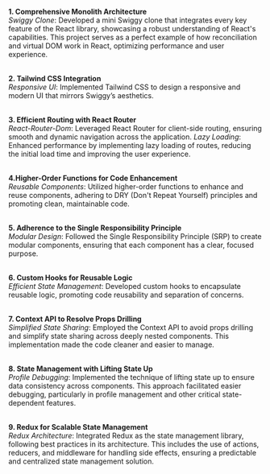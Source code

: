 **1. Comprehensive Monolith Architecture** <br/>
_Swiggy Clone_: Developed a mini Swiggy clone that integrates every key feature of the React library, showcasing a robust understanding of React's capabilities. This project serves as a perfect example of how reconciliation and virtual DOM work in React, optimizing performance and user experience.<br/><br/>

**2. Tailwind CSS Integration**<br/>
_Responsive UI_: Implemented Tailwind CSS to design a responsive and modern UI that mirrors Swiggy’s aesthetics.<br/><br/>

**3. Efficient Routing with React Router**<br/>
_React-Router-Dom_: Leveraged React Router for client-side routing, ensuring smooth and dynamic navigation across the application.
_Lazy Loading_: Enhanced performance by implementing lazy loading of routes, reducing the initial load time and improving the user experience.<br/><br/>

**4.Higher-Order Functions for Code Enhancement**<br/>
_Reusable Components_: Utilized higher-order functions to enhance and reuse components, adhering to DRY (Don't Repeat Yourself) principles and promoting clean, maintainable code.<br/><br/>

**5. Adherence to the Single Responsibility Principle**<br/>
_Modular Design_: Followed the Single Responsibility Principle (SRP) to create modular components, ensuring that each component has a clear, focused purpose.<br/><br/>

**6. Custom Hooks for Reusable Logic**<br/>
_Efficient State Management_: Developed custom hooks to encapsulate reusable logic, promoting code reusability and separation of concerns.<br/><br/>

**7. Context API to Resolve Props Drilling**<br/>
_Simplified State Sharing_: Employed the Context API to avoid props drilling and simplify state sharing across deeply nested components. This implementation made the code cleaner and easier to manage.<br/><br/>

**8. State Management with Lifting State Up**<br/>
_Profile Debugging_: Implemented the technique of lifting state up to ensure data consistency across components. This approach facilitated easier debugging, particularly in profile management and other critical state-dependent features.<br/><br/>

**9. Redux for Scalable State Management**<br/>
_Redux Architecture_: Integrated Redux as the state management library, following best practices in its architecture. This includes the use of actions, reducers, and middleware for handling side effects, ensuring a predictable and centralized state management solution.<br/><br/>
